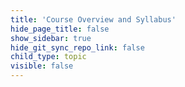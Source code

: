 ```yaml
---
title: 'Course Overview and Syllabus'
hide_page_title: false
show_sidebar: true
hide_git_sync_repo_link: false
child_type: topic
visible: false
---
```


